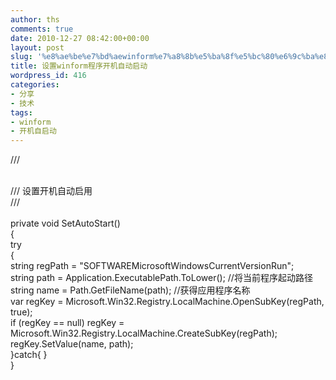 ```yaml
---
author: ths
comments: true
date: 2010-12-27 08:42:00+00:00
layout: post
slug: '%e8%ae%be%e7%bd%aewinform%e7%a8%8b%e5%ba%8f%e5%bc%80%e6%9c%ba%e8%87%aa%e5%8a%a8%e5%90%af%e5%8a%a8'
title: 设置winform程序开机自动启动
wordpress_id: 416
categories:
- 分享
- 技术
tags:
- winform
- 开机自启动
---
```


/// <summary>  
/// 设置开机自动启用  
/// </summary>  
private void SetAutoStart()  
{  
try  
{  
string regPath = "SOFTWAREMicrosoftWindowsCurrentVersionRun";  
string path = Application.ExecutablePath.ToLower(); //将当前程序起动路径  
string name = Path.GetFileName(path); //获得应用程序名称  
var regKey = Microsoft.Win32.Registry.LocalMachine.OpenSubKey(regPath, true);  
if (regKey == null) regKey = Microsoft.Win32.Registry.LocalMachine.CreateSubKey(regPath);  
regKey.SetValue(name, path);  
}catch{ }  
}




